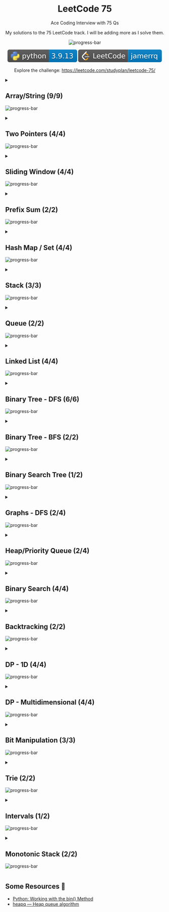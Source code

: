 <div align="center">

# LeetCode 75

Ace Coding Interview with 75 Qs

My solutions to the 75 LeetCode track. I will be adding more as I solve them.

![progress-bar](https://progress-bar.dev/91/?title=done%20%2868%2F75%29%0A&width=380)

![Python3](./lib/badges/python.svg)
[![LeetCode](./lib/badges/leetcode.svg)](https://leetcode.com/jamerrq/)

Explore the challenge: https://leetcode.com/studyplan/leetcode-75/

</div>

<details>
<summary>

## Array/String (9/9)

![progress-bar](https://progress-bar.dev/100/?title=done&width=400)

</summary>

- [X] [1768. Merge Strings Alternately](./src/array-string/1768/solution.py)
- [X] [1071. Greatest Common Divisor of Strings](./src/array-string/1071/solution.py)
- [X] [1431. Kids With the Greatest Number of Candies](./src/array-string/1431/solution.py)
- [X] [605. Can Place Flowers](./src/array-string/605/solution.py)
- [X] [345. Reverse Vowels of a String](./src/array-string/345/solution.py)
- [X] [151. Reverse Words in a String](./src/array-string/151/solution.py)
- [X] [238. Product of Array Except Self](./src/array-string/238/solution.py)
- [X] [334. Increasing Triplet Subsequence](./src/array-string/334/solution.py)
- [X] [443. String Compression](./src/array-string/443/solution.py)

</details>

<details>

<summary>

## Two Pointers (4/4)

![progress-bar](https://progress-bar.dev/100/?title=done&width=400)

</summary>

- [X] [283. Move Zeroes](./src/two-pointers/283/solution.py)
- [X] [392. Is Subsequence](./src/two-pointers/392/solution.py)
- [X] [11. Container With Most Water](./src/two-pointers/11/solution.py)
- [X] [1679. Max Number of K-Sum Pairs](./src/two-pointers/1679/solution.py)

</details>

<details>

<summary>

## Sliding Window (4/4)

![progress-bar](https://progress-bar.dev/100/?title=done&width=400)

</summary>

- [X] [643. Maximum Average Subarray I](./src/sliding-window/643/solution.py)
- [X] [1456. Maximum Number of Vowels in a Substring of Given Length](./src/sliding-window/1456/solution.py)
- [X] [1004. Max Consecutive Ones III](./src/sliding-window/1004/solution.py)
- [X] [1493. Longest Subarray of 1's After Deleting One Element](./src/sliding-window/1493/solution.py)

</details>

<details>

<summary>

## Prefix Sum (2/2)

![progress-bar](https://progress-bar.dev/100/?title=done&width=400)

</summary>

- [X] [1732. Find the Highest Altitude](./src/prefix-sum/1732/solution.py)
- [X] [724. Find Pivot Index](./src/prefix-sum/724/solution.py)

</details>

<details>

<summary>

## Hash Map / Set (4/4)

![progress-bar](https://progress-bar.dev/100/?title=done&width=400)

</summary>

- [X] [2215. Find the Difference of Two Arrays](./src/hash-map-set/2215/solution.py)
- [X] [1207. Unique Number of Occurrences](./src/hash-map-set/1207/solution.py)
- [X] [1657. Determine if Two Strings Are Close](./src/hash-map-set/1657/solution.py)
- [X] [2352. Equal Row and Column Pairs](./src/hash-map-set/2352/solution.py)

</details>

<details>

<summary>

## Stack (3/3)

![progress-bar](https://progress-bar.dev/100/?title=done&width=400)

</summary>

- [X] [2390. Removing Stars From a String](./src/stack/2390/solution.py)
- [X] [735. Asteroid Collision](./src/stack/735/solution.py)
- [X] [394. Decode String](./src/stack/394/solution.js)

</details>

<details>

<summary>

## Queue (2/2)

![progress-bar](https://progress-bar.dev/100/?title=done&width=400)

</summary>

- [X] [933. Number of Recent Calls](./src/queue/933/solution.py)
- [X] [649. Dota2 Senate](./src/queue/649/solution.py)

</details>

<details>

<summary>

## Linked List (4/4)

![progress-bar](https://progress-bar.dev/100/?title=done&width=400)

</summary>

- [X] [2095. Delete the Middle Node of a Linked List](./src/linked-list/2095/solution.py)
- [X] [328. Odd Even Linked List](./src/linked-list/328/solution.py)
- [X] [206. Reverse Linked List](./src/linked-list/206/solution.py)
- [X] [2130. Maximum Twin Sum of a Linked List](./src/linked-list/2130/solution.py)

</details>

<details>

<summary>

## Binary Tree - DFS (6/6)

![progress-bar](https://progress-bar.dev/100/?title=done&width=400)

</summary>

- [X] [104. Maximum Depth of Binary Tree](./src/binary-tree-dfs/104/solution.py)
- [X] [872. Leaf-Similar Trees](./src/binary-tree-dfs/872/solution.py)
- [X] [1448. Count Good Nodes in Binary Tree](./src/binary-tree-dfs/1448/solution.py)
- [X] [437. Path Sum III](./src/binary-tree-dfs/437/solution.py)
- [X] [1372. Longest ZigZag Path in a Binary Tree](./src/binary-tree-dfs/1372/solution.py)
- [X] [236. Lowest Common Ancestor of a Binary Tree](./src/binary-tree-dfs/236/solution.py)

</details>

<details>

<summary>

## Binary Tree - BFS (2/2)

![progress-bar](https://progress-bar.dev/100/?title=done&width=400)

</summary>

- [X] [199. Binary Tree Right Side View](./src/binary-tree-bfs/199/solution.py)
- [X] [1161. Maximum Level Sum of a Binary Tree](./src/binary-tree-bfs/1161/solution.py)

</details>

<details>

<summary>

## Binary Search Tree (1/2)

![progress-bar](https://progress-bar.dev/50/?title=done&width=400)

</summary>

- [X] [700. Search in a Binary Search Tree](./src/binary-search-tree/700/solution.py)
<!-- - [ ] [450. Delete Node in a BST] -->

</details>

<details>

<summary>

## Graphs - DFS (2/4)

![progress-bar](https://progress-bar.dev/50/?title=done&width=400)

</summary>

- [X] [841. Keys and Rooms](./src/graphs-dfs/841/solution.py)
- [X] [547. Number of Provinces](./src/graphs-dfs/547/solution.py)

</details>

<details>

<summary>

## Heap/Priority Queue (2/4)

![progress-bar](https://progress-bar.dev/50/?title=done&width=400)

</summary>

- [X] [215. Kth Largest Element in an Array](./src/heap-priority-queue/215/solution.py)
- [X] [2336. Smallest Number in Infinite Set](./src/heap-priority-queue/2336/solution.py)

</details>

<details>

<summary>

## Binary Search (4/4)

![progress-bar](https://progress-bar.dev/100/?title=done&width=400)

</summary>

- [X] [374. Guess Number Higher or Lower](./src/binary-search/374/solution.py)
- [X] [2300. Successful Pairs of Spells and Potions](./src/binary-search/2300/solution.py)
- [X] [162. Find Peak Element](./src/binary-search/162/solution.py)
- [X] [875. Koko Eating Bananas](./src/binary-search/875/solution.py)

</details>

<details>

<summary>

## Backtracking (2/2)

![progress-bar](https://progress-bar.dev/100/?title=done&width=400)

</summary>

- [X] [17. Letter Combinations of a Phone Number](./src/backtracking/17/solution.py)
- [X] [216. Combination Sum III](./src/backtracking/216/solution.py)

</details>

<details>

<summary>

## DP - 1D (4/4)

![progress-bar](https://progress-bar.dev/100/?title=done&width=400)

</summary>

- [X] [1137. N-th Tribonacci Number](./src/dp-1d/1137/solution.py)
- [X] [746. Min Cost Climbing Stairs](./src/dp-1d/746/solution.py)
- [X] [198. House Robber](./src/dp-1d/198/solution.py)
- [X] [790. Domino and Tromino Tiling](./src/dp-1d/790/solution.py)

</details>

<details>

<summary>

## DP - Multidimensional (4/4)

![progress-bar](https://progress-bar.dev/100/?title=done&width=400)

</summary>

- [X] [62. Unique Paths](./src/dp-multidimensional/62/solution.py)
- [X] [1143. Longest Common Subsequence](./src/dp-multidimensional/1143/solution.py)
- [X] [714. Best Time to Buy and Sell Stock with Transaction Fee](./src/dp-multidimensional/714/solution.py)
- [X] [72. Edit Distance](./src/dp-multidimensional/72/solution.py)

</details>

<details>

<summary>

## Bit Manipulation (3/3)

![progress-bar](https://progress-bar.dev/100/?title=done&width=400)

</summary>

- [X] [338. Counting Bits](./src/bit-manipulation/338/solution.py)
- [X] [136. Single Number](./src/bit-manipulation/136/solution.py)
- [X] [1318. Minimum Flips to Make a OR b Equal to c](./src/bit-manipulation/1318/solution.py)

</details>

<details>

<summary>

## Trie (2/2)

![progress-bar](https://progress-bar.dev/100/?title=done&width=400)

</summary>

- [X] [208. Implement Trie (Prefix Tree)](./src/trie/208/solution.py)
- [X] [1268. Search Suggestions System](./src/trie/1268/solution.py)


</details>

<details>

<summary>

## Intervals (1/2)

![progress-bar](https://progress-bar.dev/100/?title=done&width=400)

</summary>

- [X] [435. Non-overlapping Intervals](./src/intervals/435/solution.py)
- [X] [452. Minimum Number of Arrows to Burst Balloons](./src/intervals/452/solution.py)

</details>

<details>

<summary>

## Monotonic Stack (2/2)

![progress-bar](https://progress-bar.dev/100/?title=done&width=400)

</summary>

- [X] [739. Daily Temperatures](./src/monotonic-stack/739/solution.py)
- [X] [901. Online Stock Span](./src/monotonic-stack/901/solution.py)

</details>

## Some Resources 📕

- [Python: Working with the bin() Method](https://reintech.io/blog/python-bin-method-tutorial)
- [heapq — Heap queue algorithm](https://docs.python.org/3/library/heapq.html)
